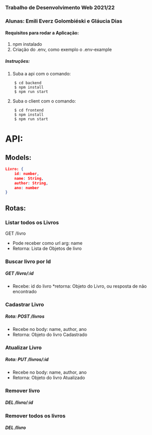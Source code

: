 ### Trabalho de Desenvolvimento Web 2021/22
### Alunas: Emili Everz Golombiéski e Gláucia Dias

#### Requisitos para rodar a Aplicação:

1. npm instalado
2. Criação do .env, como exemplo o .env-example

##### Instruções:

1. Suba a api com o comando: 
```console
    $ cd backend
    $ npm install
    $ npm run start
```

2. Suba o client com o comando: 
```console
    $ cd frontend
    $ npm install
    $ npm run start
```

# API:

## Models:
```json
Livro: {
    id: number,
    name: String,
    author: String,
    ano: number
}
```

## Rotas:

### Listar todos os Livros
  GET /livro
* Pode receber como url arg: name
* Retorna: Lista de Objetos de livro   

### Buscar livro por Id
##### GET /livro/:id
* Recebe: id do livro
*retorna: Objeto do Livro, ou resposta de não encontrado

### Cadastrar Livro
##### Rota: POST /livros 
* Recebe no body: name, author, ano
* Retorna: Objeto do livro Cadastrado   

### Atualizar Livro
##### Rota: PUT /livros/:id
* Recebe no body: name, author, ano
* Retorna: Objeto do livro Atualizado

### Remover livro
##### DEL /livro/:id 

### Remover todos os livros
##### DEL /livro